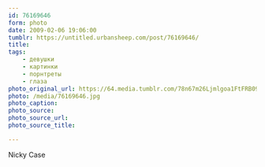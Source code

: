 ```yaml
---
id: 76169646
form: photo
date: 2009-02-06 19:06:00
tumblr: https://untitled.urbansheep.com/post/76169646/
title:
tags:
    - девушки
    - картинки
    - порнтреты
    - глаза
photo_original_url: https://64.media.tumblr.com/78n67m26Ljmlgoa1FtFRB09Mo1_1280.jpg
photo: /media/76169646.jpg
photo_caption: 
photo_source:
photo_source_url:
photo_source_title:

---
```


<p>Nicky Case</p>
